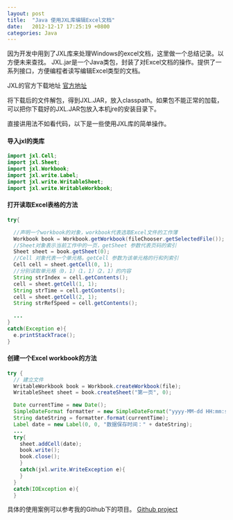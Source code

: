 ```yaml
---
layout: post
title:  "Java 使用JXL库编辑Excel文档"
date:   2012-12-17 17:25:19 +0800
categories: Java
---
```


因为开发中用到了JXL库来处理Windows的excel文档，这里做一个总结记录。以方便未来查找。
JXL.jar是一个Java类包，封装了对Excel文档的操作。提供了一系列接口，方便编程者读写编辑Excel类型的文档。<br>

JXL的官方下载地址 [官方地址](http://maven.ibiblio.org/maven2/net/sourceforge/jexcelapi/jxl/2.6.12/)<br>

将下载后的文件解包，得到JXL.JAR，放入classpath。如果包不能正常的加载，可以把你下载好的JXL.JAR包放入本机jre的安装目录下。

直接讲用法不如看代码，以下是一些使用JXL库的简单操作。

#### 导入jxl的类库
```java
import jxl.Cell;
import jxl.Sheet;
import jxl.Workbook;
import jxl.write.Label;
import jxl.write.WritableSheet;
import jxl.write.WritableWorkbook;

```
#### 打开读取Excel表格的方法

```java
try{

  //声明一个workbook的对象，workbook代表选取Excel文件的工作薄
  Workbook book = Workbook.getWorkbook(fileChooser.getSelectedFile());
  //Sheet对象表示当前工作中的一页，getSheet 参数代表页码的索引
  Sheet sheet = book.getSheet(0);
  //Cell 对象代表一个单元格。getCell 参数为该单元格的行和列索引
  Cell cell = sheet.getCell(0, 1);
  //分别读取单元格（0，1）（1，1）（2，1）的内容
  String strIndex = cell.getContents();
  cell = sheet.getCell(1, 1);
  String strTime = cell.getContents();
  cell = sheet.getCell(2, 1);
  String strRefSpeed = cell.getContents();

  ...
}
catch(Exception e){
  e.printStackTrace();
}
```
#### 创建一个Excel workbook的方法
```java
try {
  // 建立文件
  WritableWorkbook book = Workbook.createWorkbook(file);
  WritableSheet sheet = book.createSheet("第一页", 0);

  Date currentTime = new Date();
  SimpleDateFormat formatter = new SimpleDateFormat("yyyy-MM-dd HH:mm:ss");
  String dateString = formatter.format(currentTime);
  Label date = new Label(0, 0, "数据保存时间：" + dateString);
  ...
  try{
    sheet.addCell(date);
    book.write();
    book.close();
    }
    catch(jxl.write.WriteException e){
    }
  }
  catch(IOException e){
  }
```
具体的使用案例可以参考我的Github下的项目。 
[Github project](https://github.com/gangdong/BLDC)
